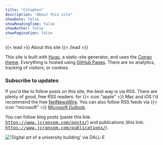 ```yaml
---
title: "Colophon"
description: "About this site"
showDate: false
showReadingTime: false
showAuthor: false
showPagination: false
---
```


{{< lead >}} About this site {{< /lead >}} 

This site is built with [Hugo](https://gohugo.io), a static-site generator, and uses the [Congo theme](https://github.com/jpanther/congo). Everything is hosted using [GitHub Pages](https://pages.github.com). There are no analytics, tracking of visitors, or cookies.

### Subscribe to updates
If you'd like to follow posts on this site, the best way is via RSS. There are plenty of good, free RSS readers: for {{< icon "apple" >}} Mac and iOS I'd recommend the free [NetNewsWire](https://netnewswire.com). You can also follow RSS feeds via {{< icon "microsoft" >}} [Microsoft Outlook](https://support.microsoft.com/en-us/office/what-are-rss-feeds-e8aaebc3-a0a7-40cd-9e10-88f9c1e74b97).

You can follow blog posts (paste this link: <kbd>https://www.jcransom.com/posts/</kbd>) and publications (this link: <kbd>https://www.jcransom.com/publications/</kbd>).

!['Digital art of a university building' via DALL-E](images/dalleindustrialcity.jpg "'Digital art of university buildings' generated by [DALL-E](https://openai.com/dall-e-2/)")
